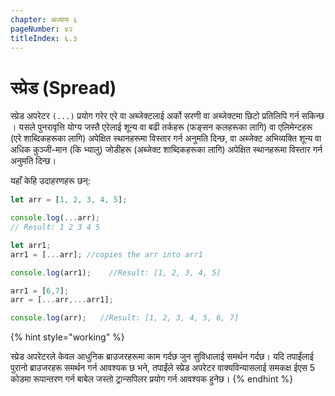 ```yaml
---
chapter: अध्याय ६
pageNumber: ४२
titleIndex: ६.३
---
```

# स्प्रेड (Spread)

स्प्रेड अपरेटर `(...)` प्रयोग गरेर एरे वा अब्जेक्टलाई अर्को सरणी वा अब्जेक्टमा छिटो प्रतिलिपि गर्न सकिन्छ । यसले पुनरावृत्ति योग्य जस्तै एरेलाई शून्य वा बढी तर्कहरू (फङ्सन कलहरूका लागि) वा एलिमेन्टहरू (एरे शाब्दिकहरूका लागि) अपेक्षित स्थानहरूमा विस्तार गर्न अनुमति दिन्छ, वा अब्जेक्ट अभिव्यक्ति शून्य वा अधिक कुञ्जी-मान (कि भ्यालु) जोडीहरू (अब्जेक्ट शाब्दिकहरूका लागि) अपेक्षित स्थानहरूमा विस्तार गर्न अनुमति दिन्छ।

यहाँ केहि उदाहरणहरू छन्:

```javascript
let arr = [1, 2, 3, 4, 5]; 

console.log(...arr); 
// Result: 1 2 3 4 5

let arr1;
arr1 = [...arr]; //copies the arr into arr1 

console.log(arr1);    //Result: [1, 2, 3, 4, 5]

arr1 = [6,7];
arr = [...arr,...arr1];

console.log(arr);   //Result: [1, 2, 3, 4, 5, 6, 7]

```

{% hint style="working" %}

स्प्रेड अपरेटरले केवल आधुनिक ब्राउजरहरूमा काम गर्दछ जुन सुविधालाई समर्थन गर्दछ। यदि तपाईंलाई पुरानो ब्राउजरहरू समर्थन गर्न आवश्यक छ भने, तपाईंले स्प्रेड अपरेटर वाक्यविन्यासलाई समकक्ष ईएस 5 कोडमा रूपान्तरण गर्न बाबेल जस्तो ट्रान्सपिलर प्रयोग गर्न आवश्यक हुनेछ।
{% endhint %}
